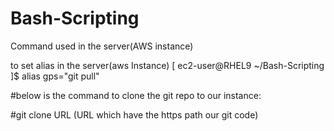 # Bash-Scripting
Command used in the server(AWS instance)

to set alias in the server(aws Instance)
[ ec2-user@RHEL9 ~/Bash-Scripting ]$ alias gps="git pull"

#below is the command to clone the git repo to our instance:

#git clone URL (URL which have the https path our git code)

